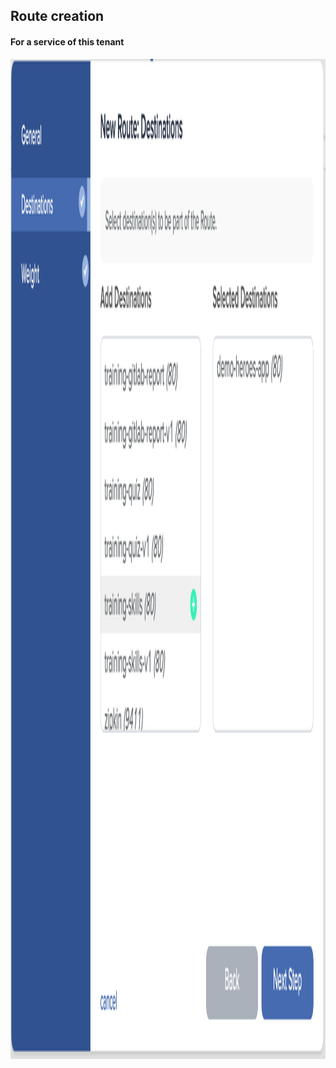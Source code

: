 ## Route creation
#### For a service of this tenant
<img src="lib/images/route-svc.png" style="height:40vh"/>